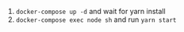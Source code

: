 1. `docker-compose up -d` and wait for yarn install
2. `docker-compose exec node sh` and run `yarn start`
